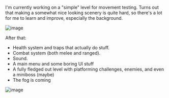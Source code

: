 I'm currently working on a "simple" level for movement testing. 
Turns out that making a somewhat nice looking scenery is quite hard, so there's a lot for me to learn and  improve, especially the background. 

![image](https://user-images.githubusercontent.com/53350800/189440960-fc9ac462-e9b6-4d21-b967-354cea241787.png)

After that:
- Health system and traps that actually do stuff.
- Combat system (both melee and ranged).
- Sound.
- A main menu and some boring UI stuff
- A fully fledged out level with platforming challenges, enemies, and even a miniboss (maybe)
- The fog is coming

![image](https://user-images.githubusercontent.com/53350800/189491364-9355abb6-e16b-429a-8f78-c1e5e046662f.png)

